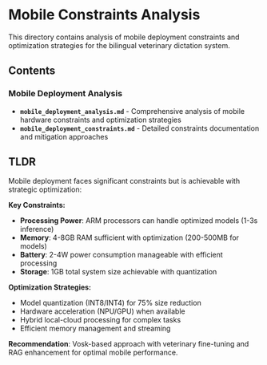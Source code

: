 # Mobile Constraints Analysis

This directory contains analysis of mobile deployment constraints and optimization strategies for the bilingual veterinary dictation system.

## Contents

### Mobile Deployment Analysis
- **`mobile_deployment_analysis.md`** - Comprehensive analysis of mobile hardware constraints and optimization strategies
- **`mobile_deployment_constraints.md`** - Detailed constraints documentation and mitigation approaches

## TLDR

Mobile deployment faces significant constraints but is achievable with strategic optimization:

**Key Constraints:**
- **Processing Power**: ARM processors can handle optimized models (1-3s inference)
- **Memory**: 4-8GB RAM sufficient with optimization (200-500MB for models)
- **Battery**: 2-4W power consumption manageable with efficient processing
- **Storage**: 1GB total system size achievable with quantization

**Optimization Strategies:**
- Model quantization (INT8/INT4) for 75% size reduction
- Hardware acceleration (NPU/GPU) when available
- Hybrid local-cloud processing for complex tasks
- Efficient memory management and streaming

**Recommendation**: Vosk-based approach with veterinary fine-tuning and RAG enhancement for optimal mobile performance.
